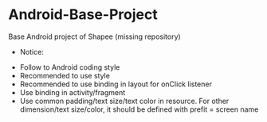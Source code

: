 # Android-Base-Project
Base Android project of Shapee (missing repository)

* Notice:
- Follow to Android coding style
- Recommended to use style
- Recommended to use binding in layout for onClick listener
- Use binding in activity/fragment
- Use common padding/text size/text color in resource. For other dimension/text size/color, it should be defined with prefit = screen name

